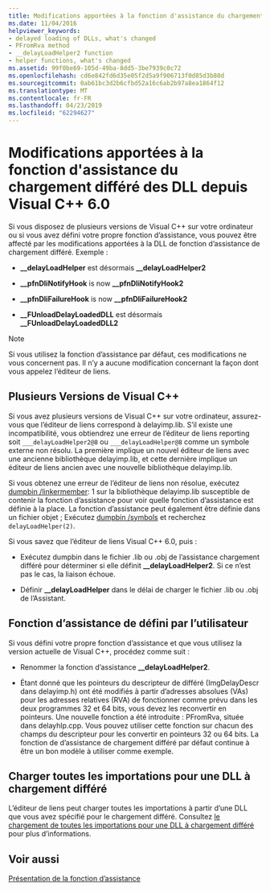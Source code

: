 ```yaml
---
title: Modifications apportées à la fonction d'assistance du chargement différé des DLL depuis Visual C++ 6.0
ms.date: 11/04/2016
helpviewer_keywords:
- delayed loading of DLLs, what's changed
- PFromRva method
- __delayLoadHelper2 function
- helper functions, what's changed
ms.assetid: 99f0be69-105d-49ba-8dd5-3be7939c0c72
ms.openlocfilehash: cd6e842fd6d35e05f2d5a9f906713f0d85d3b80d
ms.sourcegitcommit: 0ab61bc3d2b6cfbd52a16c6ab2b97a8ea1864f12
ms.translationtype: MT
ms.contentlocale: fr-FR
ms.lasthandoff: 04/23/2019
ms.locfileid: "62294627"
---
```

# <a name="changes-in-the-dll-delayed-loading-helper-function-since-visual-c-60"></a>Modifications apportées à la fonction d'assistance du chargement différé des DLL depuis Visual C++ 6.0

Si vous disposez de plusieurs versions de Visual C++ sur votre ordinateur ou si vous avez défini votre propre fonction d’assistance, vous pouvez être affecté par les modifications apportées à la DLL de fonction d’assistance de chargement différé. Exemple :

- **__delayLoadHelper** est désormais **__delayLoadHelper2**

- **__pfnDliNotifyHook** is now **__pfnDliNotifyHook2**

- **__pfnDliFailureHook** is now **__pfnDliFailureHook2**

- **__FUnloadDelayLoadedDLL** est désormais **__FUnloadDelayLoadedDLL2**

> [!NOTE]
>  Si vous utilisez la fonction d’assistance par défaut, ces modifications ne vous concernent pas. Il n’y a aucune modification concernant la façon dont vous appelez l’éditeur de liens.

## <a name="multiple-versions-of-visual-c"></a>Plusieurs Versions de Visual C++

Si vous avez plusieurs versions de Visual C++ sur votre ordinateur, assurez-vous que l’éditeur de liens correspond à delayimp.lib. S’il existe une incompatibilité, vous obtiendrez une erreur de l’éditeur de liens reporting soit `___delayLoadHelper2@8` ou `___delayLoadHelper@8` comme un symbole externe non résolu. La première implique un nouvel éditeur de liens avec une ancienne bibliothèque delayimp.lib, et cette dernière implique un éditeur de liens ancien avec une nouvelle bibliothèque delayimp.lib.

Si vous obtenez une erreur de l’éditeur de liens non résolue, exécutez [dumpbin /linkermember](linkermember.md): 1 sur la bibliothèque delayimp.lib susceptible de contenir la fonction d’assistance pour voir quelle fonction d’assistance est définie à la place. La fonction d’assistance peut également être définie dans un fichier objet ; Exécutez [dumpbin /symbols](symbols.md) et recherchez `delayLoadHelper(2)`.

Si vous savez que l’éditeur de liens Visual C++ 6.0, puis :

- Exécutez dumpbin dans le fichier .lib ou .obj de l’assistance chargement différé pour déterminer si elle définit **__delayLoadHelper2**. Si ce n’est pas le cas, la liaison échoue.

- Définir **__delayLoadHelper** dans le délai de charger le fichier .lib ou .obj de l’Assistant.

## <a name="user-defined-helper-function"></a>Fonction d’assistance de défini par l’utilisateur

Si vous défini votre propre fonction d’assistance et que vous utilisez la version actuelle de Visual C++, procédez comme suit :

- Renommer la fonction d’assistance **__delayLoadHelper2**.

- Étant donné que les pointeurs du descripteur de différé (ImgDelayDescr dans delayimp.h) ont été modifiés à partir d’adresses absolues (VAs) pour les adresses relatives (RVA) de fonctionner comme prévu dans les deux programmes 32 et 64 bits, vous devez les reconvertir en pointeurs. Une nouvelle fonction a été introduite : PFromRva, située dans delayhlp.cpp. Vous pouvez utiliser cette fonction sur chacun des champs du descripteur pour les convertir en pointeurs 32 ou 64 bits. La fonction de d’assistance de chargement différé par défaut continue à être un bon modèle à utiliser comme exemple.

## <a name="load-all-imports-for-a-delay-loaded-dll"></a>Charger toutes les importations pour une DLL à chargement différé

L’éditeur de liens peut charger toutes les importations à partir d’une DLL que vous avez spécifié pour le chargement différé. Consultez [le chargement de toutes les importations pour une DLL à chargement différé](loading-all-imports-for-a-delay-loaded-dll.md) pour plus d’informations.

## <a name="see-also"></a>Voir aussi

[Présentation de la fonction d’assistance](understanding-the-helper-function.md)
